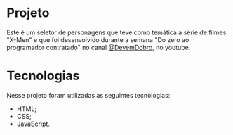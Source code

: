 # Projeto
Este é um seletor de personagens que teve como temática a série de filmes "X-Men" e que foi desenvolvido durante a semana "Do zero ao programador contratado" no canal [@DevemDobro](https://www.youtube.com/@DevemDobro), no youtube.

# Tecnologias
Nesse projeto foram utilizadas as seguintes tecnologias:

- HTML;
- CSS;
- JavaScript.

